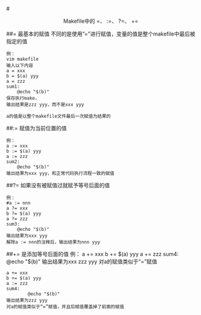 #<center> Makefile中的 =、  :=、  ?=、  +=</center>

##=  最基本的赋值
	不同的是使用”=”进行赋值，变量的值是整个makefile中最后被指定的值

	例：
	vim makefile
	输入以下内容
	a = xxx
	b = $(a) yyy
	a = zzz
	sum1:
        @echo "$(b)"
	保存执行make，
	输出结果是zzz yyy，而不是xxx yyy

	a的值是以整个makefile文件最后一次赋值为结果的
		
##:= 赋值为当前位置的值
	
	例：
	a := xxx
	b := $(a) yyy
	a := zzz
	sum2:
        @echo "$(b)"
	输出结果为xxx yyy，和正常代码执行流程一致的赋值

##?= 如果没有被赋值过就赋予等号后面的值

	例：
	#a := nnn
	a ?= xxx
	b ?= $(a) yyy
	a ?= zzz
	sum3:
        @echo "$(b)"
	输出结果为xxx yyy
	解除a := nnn的注释后，输出结果为nnn yyy

##+= 是添加等号后面的值
	例：
	a += xxx
	b += $(a) yyy
	a += zzz
	sum4:
        @echo "$(b)"
	输出结果为xxx zzz yyy
	对a的赋值类似于“=”赋值

	a += xxx
	b += $(a) yyy
	a := zzz
	sum4:
	        @echo "$(b)"
	输出结果为zzz yyy
	对a的赋值类似于“=”赋值，并且后赋值覆盖掉了前面的赋值


